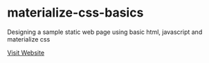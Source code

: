 # materialize-css-basics
Designing a sample static web page using basic html, javascript and materialize css

[Visit Website](https://soumitri2001.github.io/materialize-css-basics)
